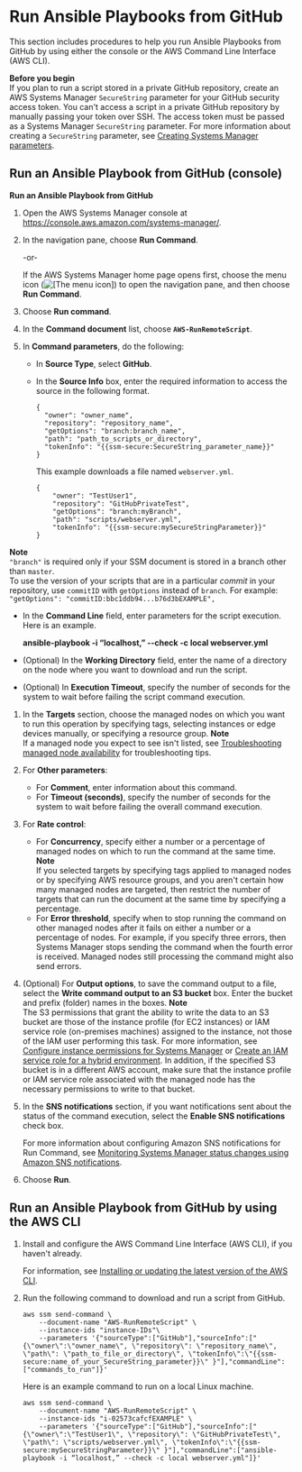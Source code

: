 # Run Ansible Playbooks from GitHub<a name="integration-github-ansible"></a>

This section includes procedures to help you run Ansible Playbooks from GitHub by using either the console or the AWS Command Line Interface \(AWS CLI\)\.

**Before you begin**  
If you plan to run a script stored in a private GitHub repository, create an AWS Systems Manager `SecureString` parameter for your GitHub security access token\. You can't access a script in a private GitHub repository by manually passing your token over SSH\. The access token must be passed as a Systems Manager `SecureString` parameter\. For more information about creating a `SecureString` parameter, see [Creating Systems Manager parameters](sysman-paramstore-su-create.md)\.

## Run an Ansible Playbook from GitHub \(console\)<a name="integration-github-ansible-console"></a>

**Run an Ansible Playbook from GitHub**

1. Open the AWS Systems Manager console at [https://console\.aws\.amazon\.com/systems\-manager/](https://console.aws.amazon.com/systems-manager/)\.

1. In the navigation pane, choose **Run Command**\.

   \-or\-

   If the AWS Systems Manager home page opens first, choose the menu icon \(![\[The menu icon\]](http://docs.aws.amazon.com/systems-manager/latest/userguide/images/menu-icon-small.png)\) to open the navigation pane, and then choose **Run Command**\.

1. Choose **Run command**\.

1. In the **Command document** list, choose **`AWS-RunRemoteScript`**\.

1. In **Command parameters**, do the following:
   + In **Source Type**, select **GitHub**\. 
   + In the **Source Info** box, enter the required information to access the source in the following format\.

     ```
     {
       "owner": "owner_name",
       "repository": "repository_name", 
       "getOptions": "branch:branch_name",
       "path": "path_to_scripts_or_directory",
       "tokenInfo": "{{ssm-secure:SecureString_parameter_name}}" 
     }
     ```

     This example downloads a file named `webserver.yml`\. 

     ```
     {
         "owner": "TestUser1",
         "repository": "GitHubPrivateTest",
         "getOptions": "branch:myBranch",
         "path": "scripts/webserver.yml",
         "tokenInfo": "{{ssm-secure:mySecureStringParameter}}"
     }
     ```
**Note**  
`"branch"` is required only if your SSM document is stored in a branch other than `master`\.  
To use the version of your scripts that are in a particular *commit* in your repository, use `commitID` with `getOptions` instead of `branch`\. For example:  
`"getOptions": "commitID:bbc1ddb94...b76d3bEXAMPLE",`
   + In the **Command Line** field, enter parameters for the script execution\. Here is an example\.

     **ansible\-playbook \-i “localhost,” \-\-check \-c local webserver\.yml**
   + \(Optional\) In the **Working Directory** field, enter the name of a directory on the node where you want to download and run the script\.
   + \(Optional\) In **Execution Timeout**, specify the number of seconds for the system to wait before failing the script command execution\. 

1. In the **Targets** section, choose the managed nodes on which you want to run this operation by specifying tags, selecting instances or edge devices manually, or specifying a resource group\.
**Note**  
If a managed node you expect to see isn't listed, see [Troubleshooting managed node availability](troubleshooting-managed-instances.md) for troubleshooting tips\.

1. For **Other parameters**:
   + For **Comment**, enter information about this command\.
   + For **Timeout \(seconds\)**, specify the number of seconds for the system to wait before failing the overall command execution\. 

1. For **Rate control**:
   + For **Concurrency**, specify either a number or a percentage of managed nodes on which to run the command at the same time\.
**Note**  
If you selected targets by specifying tags applied to managed nodes or by specifying AWS resource groups, and you aren't certain how many managed nodes are targeted, then restrict the number of targets that can run the document at the same time by specifying a percentage\.
   + For **Error threshold**, specify when to stop running the command on other managed nodes after it fails on either a number or a percentage of nodes\. For example, if you specify three errors, then Systems Manager stops sending the command when the fourth error is received\. Managed nodes still processing the command might also send errors\.

1. \(Optional\) For **Output options**, to save the command output to a file, select the **Write command output to an S3 bucket** box\. Enter the bucket and prefix \(folder\) names in the boxes\.
**Note**  
The S3 permissions that grant the ability to write the data to an S3 bucket are those of the instance profile \(for EC2 instances\) or IAM service role \(on\-premises machines\) assigned to the instance, not those of the IAM user performing this task\. For more information, see [Configure instance permissions for Systems Manager](setup-instance-permissions.md) or [Create an IAM service role for a hybrid environment](sysman-service-role.md)\. In addition, if the specified S3 bucket is in a different AWS account, make sure that the instance profile or IAM service role associated with the managed node has the necessary permissions to write to that bucket\.

1. In the **SNS notifications** section, if you want notifications sent about the status of the command execution, select the **Enable SNS notifications** check box\.

   For more information about configuring Amazon SNS notifications for Run Command, see [Monitoring Systems Manager status changes using Amazon SNS notifications](monitoring-sns-notifications.md)\.

1. Choose **Run**\.

## Run an Ansible Playbook from GitHub by using the AWS CLI<a name="integration-github-ansible-cli"></a>

1. Install and configure the AWS Command Line Interface \(AWS CLI\), if you haven't already\.

   For information, see [Installing or updating the latest version of the AWS CLI](https://docs.aws.amazon.com/cli/latest/userguide/getting-started-install.html)\.

1. Run the following command to download and run a script from GitHub\.

   ```
   aws ssm send-command \
       --document-name "AWS-RunRemoteScript" \
       --instance-ids "instance-IDs"\
       --parameters '{"sourceType":["GitHub"],"sourceInfo":["{\"owner\":\"owner_name\", \"repository\": \"repository_name\", \"path\": \"path_to_file_or_directory\", \"tokenInfo\":\"{{ssm-secure:name_of_your_SecureString_parameter}}\" }"],"commandLine":["commands_to_run"]}'
   ```

   Here is an example command to run on a local Linux machine\.

   ```
   aws ssm send-command \    
       --document-name "AWS-RunRemoteScript" \
       --instance-ids "i-02573cafcfEXAMPLE" \
       --parameters '{"sourceType":["GitHub"],"sourceInfo":["{\"owner\":\"TestUser1\", \"repository\": \"GitHubPrivateTest\", \"path\": \"scripts/webserver.yml\", \"tokenInfo\":\"{{ssm-secure:mySecureStringParameter}}\" }"],"commandLine":["ansible-playbook -i “localhost,” --check -c local webserver.yml"]}'
   ```